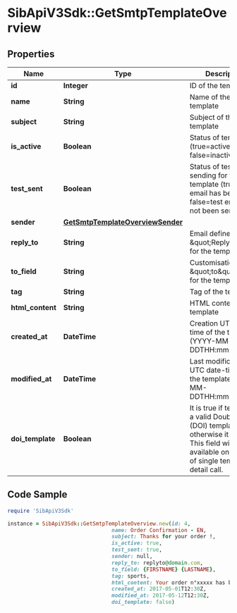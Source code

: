 # SibApiV3Sdk::GetSmtpTemplateOverview

## Properties

Name | Type | Description | Notes
------------ | ------------- | ------------- | -------------
**id** | **Integer** | ID of the template | 
**name** | **String** | Name of the template | 
**subject** | **String** | Subject of the template | 
**is_active** | **Boolean** | Status of template (true&#x3D;active, false&#x3D;inactive) | 
**test_sent** | **Boolean** | Status of test sending for the template (true&#x3D;test email has been sent, false&#x3D;test email has not been sent) | 
**sender** | [**GetSmtpTemplateOverviewSender**](GetSmtpTemplateOverviewSender.md) |  | 
**reply_to** | **String** | Email defined as the \&quot;Reply to\&quot; for the template | 
**to_field** | **String** | Customisation of the \&quot;to\&quot; field for the template | 
**tag** | **String** | Tag of the template | 
**html_content** | **String** | HTML content of the template | 
**created_at** | **DateTime** | Creation UTC date-time of the template (YYYY-MM-DDTHH:mm:ss.SSSZ) | 
**modified_at** | **DateTime** | Last modification UTC date-time of the template (YYYY-MM-DDTHH:mm:ss.SSSZ) | 
**doi_template** | **Boolean** | It is true if template is a valid Double opt-in (DOI) template, otherwise it is false. This field will be available only in case of single template detail call. | [optional] 

## Code Sample

```ruby
require 'SibApiV3Sdk'

instance = SibApiV3Sdk::GetSmtpTemplateOverview.new(id: 4,
                                 name: Order Confirmation - EN,
                                 subject: Thanks for your order !,
                                 is_active: true,
                                 test_sent: true,
                                 sender: null,
                                 reply_to: replyto@domain.com,
                                 to_field: {FIRSTNAME} {LASTNAME},
                                 tag: sports,
                                 html_content: Your order n°xxxxx has been confirmed. Thanks for your purchase.,
                                 created_at: 2017-05-01T12:30Z,
                                 modified_at: 2017-05-12T12:30Z,
                                 doi_template: false)
```


